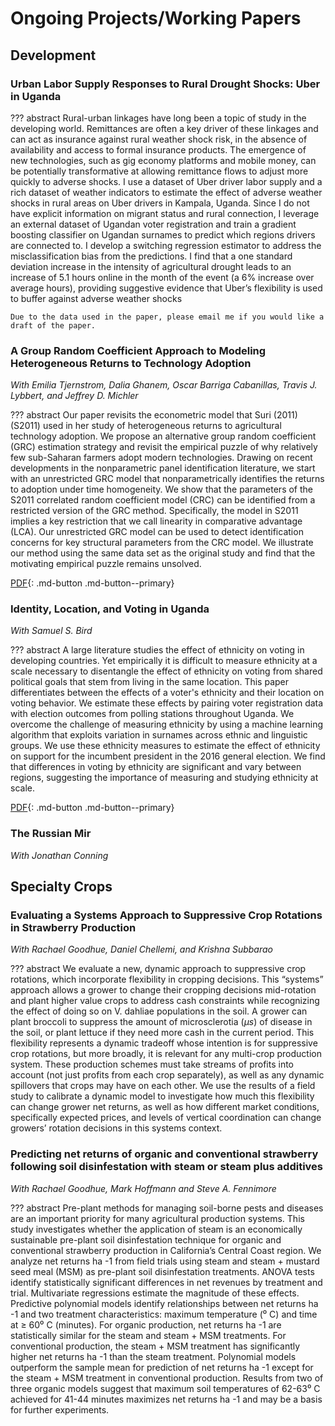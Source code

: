 # Ongoing Projects/Working Papers

## Development

### Urban Labor Supply Responses to Rural Drought Shocks: Uber in Uganda

??? abstract
    Rural-urban linkages have long been a topic of study in the developing world. Remittances
    are often a key driver of these linkages and can act as insurance against rural weather shock risk,
    in the absence of availability and access to formal insurance products. The emergence of new
    technologies, such as gig economy platforms and mobile money, can be potentially transformative
    at allowing remittance flows to adjust more quickly to adverse shocks. I use a dataset of Uber
    driver labor supply and a rich dataset of weather indicators to estimate the effect of adverse
    weather shocks in rural areas on Uber drivers in Kampala, Uganda. Since I do not have explicit
    information on migrant status and rural connection, I leverage an external dataset of Ugandan
    voter registration and train a gradient boosting classifier on Ugandan surnames to predict which
    regions drivers are connected to. I develop a switching regression estimator to address the
    misclassification bias from the predictions. I find that a one standard deviation increase in the
    intensity of agricultural drought leads to an increase of 5.1 hours online in the month of the
    event (a 6% increase over average hours), providing suggestive evidence that Uber’s flexibility is
    used to buffer against adverse weather shocks

    Due to the data used in the paper, please email me if you would like a draft of the paper.

### A Group Random Coefficient Approach to Modeling Heterogeneous Returns to Technology Adoption

*With Emilia Tjernstrom, Dalia Ghanem, Oscar Barriga Cabanillas, Travis J. Lybbert, and Jeffrey D. Michler*

??? abstract
    Our paper revisits the econometric model that Suri (2011) (S2011) used in her study of heterogeneous returns to agricultural technology adoption. We propose an alternative group random coefficient (GRC) estimation strategy and revisit the empirical puzzle of why relatively few sub-Saharan farmers adopt modern technologies. Drawing on recent developments in the nonparametric panel identification literature, we start with an unrestricted GRC model that nonparametrically identifies the returns to adoption under time homogeneity. We show that the parameters of the S2011 correlated random coefficient model (CRC) can be identified from a restricted version of the GRC method. Specifically, the model in S2011 implies a key restriction that we call linearity in comparative advantage (LCA). Our unrestricted GRC model can be used to detect identification concerns for key structural parameters from the CRC model. We illustrate our method using the same data set as the original study and find that the motivating empirical puzzle remains unsolved.

[PDF](https://emiliatjernstrom.com/files/TGBLMM2020.pdf){: .md-button .md-button--primary}

### Identity, Location, and Voting in Uganda

*With Samuel S. Bird*

??? abstract
    A large literature studies the effect of ethnicity on voting in developing countries. Yet empirically it is difficult to measure ethnicity at a scale necessary to disentangle the effect of ethnicity on voting from shared political goals that stem from living in the same location. This paper differentiates between the effects of a voter's ethnicity and their location on voting behavior. We estimate these effects by pairing voter registration data with election outcomes from polling stations throughout Uganda. We overcome the challenge of measuring ethnicity by using a machine learning algorithm that exploits variation in surnames across ethnic and linguistic groups. We use these ethnicity measures to estimate the effect of ethnicity on support for the incumbent president in the 2016 general election. We find that differences in voting by ethnicity are significant and vary between regions, suggesting the importance of measuring and studying ethnicity at scale.

[PDF](https://drive.google.com/file/d/1X4jZHViSOriXrxzsxoiU82Q1QvD9wmhe/view?usp=sharing){: .md-button .md-button--primary}

### The Russian Mir

*With Jonathan Conning*

## Specialty Crops

### Evaluating a Systems Approach to Suppressive Crop Rotations in Strawberry Production

*With Rachael Goodhue, Daniel Chellemi, and Krishna Subbarao*

??? abstract
    We evaluate a new, dynamic approach to suppressive crop rotations, which incorporate flexibility in cropping decisions. This “systems” approach allows a grower to change their cropping decisions mid-rotation and plant higher value crops to address cash constraints while recognizing the effect of doing so on V. dahliae populations in the soil. A grower can plant broccoli to suppress the amount of microsclerotia ($\mu s$) of disease in the soil, or plant lettuce if they need more cash in the current period. This flexibility represents a dynamic tradeoff whose intention is for suppressive crop rotations, but more broadly, it is relevant for any multi-crop production system. These production schemes must take streams of profits into account (not just profits from each crop separately), as well as any dynamic spillovers that crops may have on each other.  We use the results of a field study to calibrate a dynamic model to investigate how much this flexibility can change grower net returns, as well as how different market conditions, specifically expected prices, and levels of vertical coordination can change growers’ rotation decisions in this systems context.

### Predicting net returns of organic and conventional strawberry following soil disinfestation with steam or steam plus additives

*With Rachael Goodhue, Mark Hoffmann and Steve A. Fennimore*

??? abstract
    Pre-plant methods for managing soil-borne pests and diseases are an important priority for
    many agricultural production systems. This study investigates   whether the application of steam
    is an economically sustainable pre-plant soil disinfestation    technique for organic and
    conventional strawberry production in California’s Central  Coast region. We analyze net
    returns ha -1 from field trials using steam and steam +     mustard seed meal (MSM) as pre-plant
    soil disinfestation treatments. ANOVA tests identify    statistically significant differences in net
    revenues by treatment and trial. Multivariate regressions   estimate the magnitude of these
    effects. Predictive polynomial models identify relationships    between net returns ha -1 and two
    treatment characteristics: maximum temperature (⁰ C) and time   at ≥ 60⁰ C (minutes). For
    organic production, net returns ha -1 are statistically     similar for the steam and steam + MSM
    treatments. For conventional production, the steam + MSM    treatment has significantly higher
    net returns ha -1 than the steam treatment. Polynomial models   outperform the sample mean for
    prediction of net returns ha -1 except for the steam + MSM  treatment in conventional
    production. Results from two of three organic models suggest    that maximum soil temperatures
    of 62-63⁰ C achieved for 41-44 minutes maximizes net returns    ha -1 and may be a basis for
    further experiments.